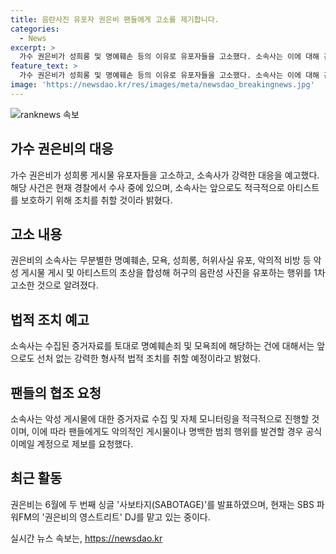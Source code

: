 ```yaml
---
title: 음란사진 유포자 권은비 팬들에게 고소를 제기합니다.
categories:
  - News
excerpt: >
  가수 권은비가 성희롱 및 명예훼손 등의 이유로 유포자들을 고소했다. 소속사는 이에 대해 관련 범죄 행위에 대한 증거를 토대로 강력한 법적 조치를 취할 것이라고 밝혔으며, 또한 악성 게시물에 대한 증거 수집 및 모니터링을 강화할 예정이라고 언급했다. 팬들에게는 악의적인 게시물을 발견할 경우 공식 이메일로 제보할 것을 요청했다. 더불어 최근 발표한 두 번째 싱글과 라디오 DJ 활동으로 활발한 활동을 이어가고 있다.
feature_text: >
  가수 권은비가 성희롱 및 명예훼손 등의 이유로 유포자들을 고소했다. 소속사는 이에 대해 관련 범죄 행위에 대한 증거를 토대로 강력한 법적 조치를 취할 것이라고 밝혔으며, 또한 악성 게시물에 대한 증거 수집 및 모니터링을 강화할 예정이라고 언급했다. 팬들에게는 악의적인 게시물을 발견할 경우 공식 이메일로 제보할 것을 요청했다. 더불어 최근 발표한 두 번째 싱글과 라디오 DJ 활동으로 활발한 활동을 이어가고 있다.
image: 'https://newsdao.kr/res/images/meta/newsdao_breakingnews.jpg'
---
```


<p><img src="https://newsdao.kr/res/images/meta/newsdao_breakingnews.jpg" alt="ranknews 속보" /></p>

<h2 data-ke-size="size26">가수 권은비의 대응</h2>

<p data-ke-size="size16">가수 권은비가 성희롱 게시물 유포자들을 고소하고, 소속사가 강력한 대응을 예고했다. 해당 사건은 현재 경찰에서 수사 중에 있으며, 소속사는 앞으로도 적극적으로 아티스트를 보호하기 위해 조치를 취할 것이라 밝혔다.</p>

<h2 data-ke-size="size26">고소 내용</h2>

<p data-ke-size="size16">권은비의 소속사는 무분별한 명예훼손, 모욕, 성희롱, 허위사실 유포, 악의적 비방 등 악성 게시물 게시 및 아티스트의 초상을 합성해 허구의 음란성 사진을 유포하는 행위를 1차 고소한 것으로 알려졌다.</p>

<h2 data-ke-size="size26">법적 조치 예고</h2>

<p data-ke-size="size16">소속사는 수집된 증거자료를 토대로 명예훼손죄 및 모욕죄에 해당하는 건에 대해서는 앞으로도 선처 없는 강력한 형사적 법적 조치를 취할 예정이라고 밝혔다.</p>

<h2 data-ke-size="size26">팬들의 협조 요청</h2>

<p data-ke-size="size16">소속사는 악성 게시물에 대한 증거자료 수집 및 자체 모니터링을 적극적으로 진행할 것이며, 이에 따라 팬들에게도 악의적인 게시물이나 명백한 범죄 행위를 발견할 경우 공식 이메일 계정으로 제보를 요청했다.</p>

<h2 data-ke-size="size26">최근 활동</h2>

<p data-ke-size="size16">권은비는 6월에 두 번째 싱글 '사보타지(SABOTAGE)'를 발표하였으며, 현재는 SBS 파워FM의 '권은비의 영스트리트' DJ를 맡고 있는 중이다.</p>
실시간 뉴스 속보는, <a href="https://newsdao.kr" rel="dofollow">https://newsdao.kr</a>


